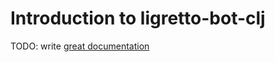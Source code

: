 # Introduction to ligretto-bot-clj

TODO: write [great documentation](http://jacobian.org/writing/what-to-write/)
